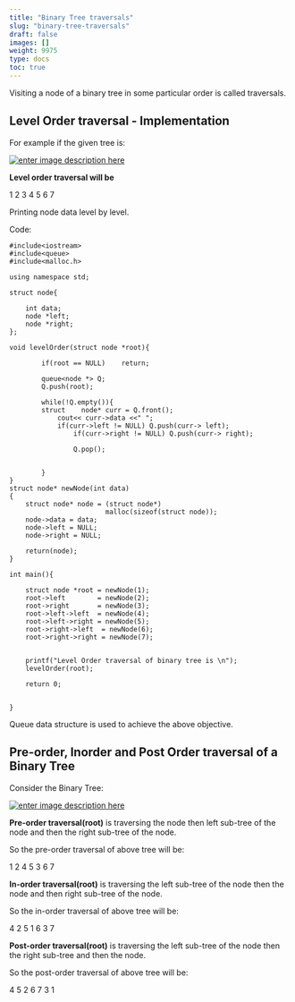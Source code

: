 ```yaml
---
title: "Binary Tree traversals"
slug: "binary-tree-traversals"
draft: false
images: []
weight: 9975
type: docs
toc: true
---
```


Visiting a node of a binary tree in some particular order is called traversals.

## Level Order traversal - Implementation
For example if the given tree is:

[![enter image description here][1]][1]

**Level order traversal will be** 

1 2 3 4 5 6 7

Printing node data level by level.

Code:

    #include<iostream>
    #include<queue>
    #include<malloc.h>
    
    using namespace std;
    
    struct node{
        
        int data;
        node *left;
        node *right;
    };
    
    void levelOrder(struct node *root){
        
            if(root == NULL)    return;
            
            queue<node *> Q;
            Q.push(root);
            
            while(!Q.empty()){
            struct    node* curr = Q.front();
                cout<< curr->data <<" ";
                if(curr->left != NULL) Q.push(curr-> left);
                    if(curr->right != NULL) Q.push(curr-> right);
                    
                    Q.pop();
                
                
            }
    }
    struct node* newNode(int data)
    {
        struct node* node = (struct node*)
                            malloc(sizeof(struct node));
        node->data = data;
        node->left = NULL;
        node->right = NULL;
     
        return(node);
    }
    
    int main(){
        
        struct node *root = newNode(1);
        root->left        = newNode(2);
        root->right       = newNode(3);
        root->left->left  = newNode(4);
        root->left->right = newNode(5);
        root->right->left  = newNode(6);
        root->right->right = newNode(7);
     
     
        printf("Level Order traversal of binary tree is \n");
        levelOrder(root);
        
        return 0;
        
        
    }

 Queue data structure is used to achieve the above objective.



  [1]: https://i.stack.imgur.com/7Kz71.png

## Pre-order, Inorder and Post Order traversal of a Binary Tree
Consider the Binary Tree:

[![enter image description here][1]][1]

**Pre-order traversal(root)** is traversing the node then left sub-tree of the node and then the right sub-tree of the node.

So the pre-order traversal of above tree will be:

1 2 4 5 3 6 7

**In-order traversal(root)** is traversing the left sub-tree of the node then the node and then right sub-tree of the node.

So the in-order traversal of above tree will be:

4 2 5 1 6 3 7

**Post-order traversal(root)** is traversing the left sub-tree of the node then the right sub-tree and then the node.

So the post-order traversal of above tree will be:

4 5 2 6 7 3 1





  [1]: https://i.stack.imgur.com/4oxnI.png

